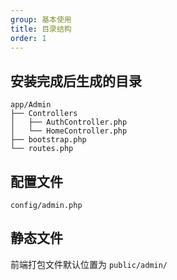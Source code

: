 ```yaml
---
group: 基本使用
title: 目录结构
order: 1
---
```


## 安装完成后生成的目录

```
app/Admin
├── Controllers
│   ├── AuthController.php
│   └── HomeController.php
├── bootstrap.php
└── routes.php
```

## 配置文件

```
config/admin.php
```

## 静态文件

前端打包文件默认位置为 `public/admin/`
